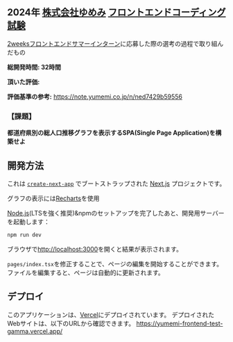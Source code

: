## 2024年 [株式会社ゆめみ](https://www.yumemi.co.jp/) [フロントエンドコーディング試験](https://yumemi.notion.site/0e9ef27b55704d7882aab55cc86c999d)

[2weeksフロントエンドサマーインターン](https://hrmos.co/pages/yumemi/jobs/12345678901234567894)に応募した際の選考の過程で取り組んだもの

**総開発時間: 32時間**

**頂いた評価:**

**評価基準の参考:** <https://note.yumemi.co.jp/n/ned7429b59556>

### 【課題】

**都道府県別の総人口推移グラフを表示するSPA(Single Page Application)を構築せよ**

## 開発方法

これは [`create-next-app`](https://github.com/vercel/next.js/tree/canary/packages/create-next-app) でブートストラップされた [Next.js](https://nextjs.org/) プロジェクトです。

グラフの表示には[Recharts](https://recharts.org/en-US)を使用

[Node.js](https://nodejs.org/en)(LTSを強く推奨)&npmのセットアップを完了したあと、開発用サーバーを起動します：

```bash
npm run dev
```

ブラウザで[http://localhost:3000](http://localhost:3000)を開くと結果が表示されます。

`pages/index.tsx`を修正することで、ページの編集を開始することができます。ファイルを編集すると、ページは自動的に更新されます。

## デプロイ

このアプリケーションは、[Vercel](https://vercel.com/)にデプロイされています。
デプロイされたWebサイトは、以下のURLから確認できます。
<https://yumemi-frontend-test-gamma.vercel.app/>
